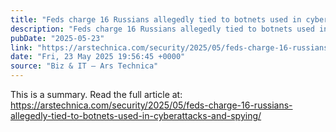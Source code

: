 ```yaml
---
title: "Feds charge 16 Russians allegedly tied to botnets used in cyberattacks and spying"
description: "Feds charge 16 Russians allegedly tied to botnets used in cyberattacks and spying - Latest insights and analysis"
pubDate: "2025-05-23"
link: "https://arstechnica.com/security/2025/05/feds-charge-16-russians-allegedly-tied-to-botnets-used-in-cyberattacks-and-spying/"
date: "Fri, 23 May 2025 19:56:45 +0000"
source: "Biz & IT – Ars Technica"
---
```



This is a summary. Read the full article at: https://arstechnica.com/security/2025/05/feds-charge-16-russians-allegedly-tied-to-botnets-used-in-cyberattacks-and-spying/